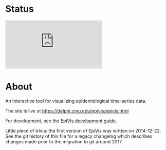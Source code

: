 # Status
[![Deploy Status](http://delphi.midas.cs.cmu.edu/~automation/public/github_deploy_repo/badge.php?repo=cmu-delphi/www-epivis)](#)

# About

An interactive tool for visualizing epidemiological time-series data.

The site is live at https://delphi.cmu.edu/epivis/epivis.html

For development, see the
[EpiVis development guide](docs/epivis_development.md).

Little piece of trivia: the first version of EpiVis was written on 2014-12-22.
See the git history of this file for a legacy changelog which describes changes
made prior to the migration to git around 2017.

